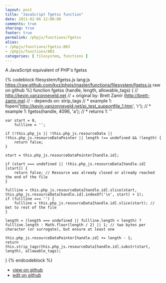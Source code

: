 ```yaml
---
layout: post
title: "JavaScript fgetss function"
date: 2011-02-06 12:00:00
comments: true
sharing: true
footer: true
permalink: /phpjs/functions/fgetss
alias:
- /phpjs/functions/fgetss:803
- /phpjs/functions/803
categories: [ filesystem, functions ]
---
```

A JavaScript equivalent of PHP's fgetss
<!-- more -->
{% codeblock filesystem/fgetss.js lang:js https://raw.github.com/kvz/phpjs/master/functions/filesystem/fgetss.js raw on github %}
function fgetss (handle, length, allowable_tags) {
    // http://kevin.vanzonneveld.net
    // +   original by: Brett Zamir (http://brett-zamir.me)
    // -    depends on: strip_tags
    // *     example 1: fopen('http://kevin.vanzonneveld.net/pj_test_supportfile_1.htm', 'r');
    // *     example 1: fgetss(handle, 4096, 'a');
    // *     returns 1: ''

    var start = 0,
        fullline = '';

    if (!this.php_js || !this.php_js.resourceData || !this.php_js.resourceDataPointer || length !== undefined && !length) {
        return false;
    }

    start = this.php_js.resourceDataPointer[handle.id];

    if (start === undefined || !this.php_js.resourceData[handle.id][start]) {
        return false; // Resource was already closed or already reached the end of the file
    }

    fullline = this.php_js.resourceData[handle.id].slice(start, this.php_js.resourceData[handle.id].indexOf('\n', start) + 1);
    if (fullline === '') {
        fullline = this.php_js.resourceData[handle.id].slice(start); // Get to rest of the file
    }

    length = (length === undefined || fullline.length < length) ? fullline.length : Math.floor(length / 2) || 1; // two bytes per character (or surrogate), but ensure at least one

    this.php_js.resourceDataPointer[handle.id] += length - 1;
    return this.strip_tags(this.php_js.resourceData[handle.id].substr(start, length), allowable_tags);
}
{% endcodeblock %}
<ul>
 <li><a href="https://github.com/kvz/phpjs/blob/master/functions/filesystem/fgetss.js">view on github</a></li>
 <li><a href="https://github.com/kvz/phpjs/edit/master/functions/filesystem/fgetss.js">edit on github</a></li>
</ul>
